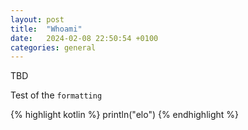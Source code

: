```yaml
---
layout: post
title:  "Whoami"
date:   2024-02-08 22:50:54 +0100
categories: general
---
```

TBD

Test of the `formatting`

{% highlight kotlin %}
println("elo")
{% endhighlight %}

